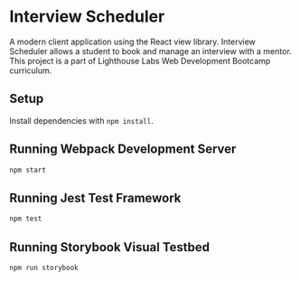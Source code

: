 # Interview Scheduler
A modern client application using the React view library. Interview Scheduler allows a student to book and manage an interview with a mentor. 
This project is a part of Lighthouse Labs Web Development Bootcamp curriculum.

## Setup

Install dependencies with `npm install`.

## Running Webpack Development Server

```sh
npm start
```

## Running Jest Test Framework

```sh
npm test
```

## Running Storybook Visual Testbed

```sh
npm run storybook
```
